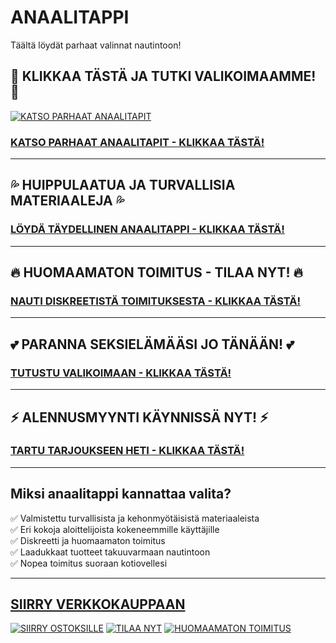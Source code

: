 <!-- Anaalitappi - Täydellinen opas mielihyvään -->

# ANAALITAPPI

Täältä löydät parhaat valinnat nautintoon!

## 🚀 KLIKKAA TÄSTÄ JA TUTKI VALIKOIMAAMME! 🚀

[![KATSO PARHAAT ANAALITAPIT](https://i.imgur.com/placeholder.jpg)](https://at.kaalimato.com/t/t?a=1915191195&as=1860056955&t=2&tk=1)

### [KATSO PARHAAT ANAALITAPIT - KLIKKAA TÄSTÄ!](https://at.kaalimato.com/t/t?a=1915191195&as=1860056955&t=2&tk=1)

---

## 💦 HUIPPULAATUA JA TURVALLISIA MATERIAALEJA 💦

### [LÖYDÄ TÄYDELLINEN ANAALITAPPI - KLIKKAA TÄSTÄ!](https://at.kaalimato.com/t/t?a=1915191195&as=1860056955&t=2&tk=1)

---

## 🔥 HUOMAAMATON TOIMITUS - TILAA NYT! 🔥

### [NAUTI DISKREETISTÄ TOIMITUKSESTA - KLIKKAA TÄSTÄ!](https://at.kaalimato.com/t/t?a=1915191195&as=1860056955&t=2&tk=1)

---

## 💕 PARANNA SEKSIELÄMÄÄSI JO TÄNÄÄN! 💕

### [TUTUSTU VALIKOIMAAN - KLIKKAA TÄSTÄ!](https://at.kaalimato.com/t/t?a=1915191195&as=1860056955&t=2&tk=1)

---

## ⚡ ALENNUSMYYNTI KÄYNNISSÄ NYT! ⚡

### [TARTU TARJOUKSEEN HETI - KLIKKAA TÄSTÄ!](https://at.kaalimato.com/t/t?a=1915191195&as=1860056955&t=2&tk=1)

---

## Miksi anaalitappi kannattaa valita?

✅ Valmistettu turvallisista ja kehonmyötäisistä materiaaleista  
✅ Eri kokoja aloittelijoista kokeneemmille käyttäjille  
✅ Diskreetti ja huomaamaton toimitus  
✅ Laadukkaat tuotteet takuuvarmaan nautintoon  
✅ Nopea toimitus suoraan kotiovellesi  

---

## [SIIRRY VERKKOKAUPPAAN](https://at.kaalimato.com/t/t?a=1915191195&as=1860056955&t=2&tk=1)

[![SIIRRY OSTOKSILLE](https://img.shields.io/badge/SIIRRY-VERKKOKAUPPAAN-ff4081?style=for-the-badge&logo=shopify)](https://at.kaalimato.com/t/t?a=1915191195&as=1860056955&t=2&tk=1)
[![TILAA NYT](https://img.shields.io/badge/TILAA-NYT-ff6b6b?style=for-the-badge)](https://at.kaalimato.com/t/t?a=1915191195&as=1860056955&t=2&tk=1)
[![HUOMAAMATON TOIMITUS](https://img.shields.io/badge/HUOMAAMATON-TOIMITUS-2196f3?style=for-the-badge)](https://at.kaalimato.com/t/t?a=1915191195&as=1860056955&t=2&tk=1)
